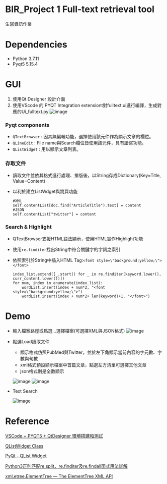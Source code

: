 # BIR_Project 1 Full-text retrieval tool
生醫資訊作業
# Dependencies
* Python 3.7.11
* Pyqt5 5.15.4
# GUI
1. 使用Qt Designer 設計介面
2. 使用VScode 的 PYQT Integration extensiont對fulltext.ui進行編譯，生成對應的Ui_fulltext.py
 ![image](https://user-images.githubusercontent.com/91927076/136767797-d928d97d-e9fb-4665-b2d5-e974396aa6e3.png)
### Pyqt components
* `QTextBrowser` : 因其無編輯功能，選擇使用該元件作為顯示文章的欄位。
* `QLineEdit` : File name與Search欄位皆使用該元件，具有讀寫功能。
* `QListWidget` : 用以顯示文章列表。
### 存取文件
* 讀取文件並依其格式進行處理、排版後，以String存成Dictionary(Key=Title, Value=Content)
* 以利於建立ListWdget與跳頁功能

  ```
  #XML
  self.contentList[doc.find("ArticleTitle").text] = content
  #JSON
  self.contentList["twitter"] = content
  ```
### Search & Highlight
* QTextBrowser支援HTML語法顯示，使用HTML實作Highlight功能
* 使用`re.finditer`找出String中符合關鍵字的字詞之索引
* 依照索引於String中插入HTML Tag:`<font style=\"background:yellow;\">` `</font>`

  ``` 
  index_list.extend([_.start() for _ in re.finditer(keyword.lower(), curr_content.lower())])
  for num, index in enumerate(index_list):
      wordList.insert(index + num*2, "<font style=\"background:yellow;\">")  
      wordList.insert(index + num*2+ len(keyword)+1, "</font>")     
  ``` 

# Demo
* 輸入檔案路徑或點選...選擇檔案(可選擇XML與JSON格式)
 ![image](https://user-images.githubusercontent.com/91927076/136768404-6c3d2310-1543-4c63-8a30-d4cf0a6c5eba.png)
* 點選Load讀取文件
  * 顯示格式仿照PubMed與Twitter，並於左下角顯示當前內容的字元數、字數與句數
  * xml格式預設顯示檔案中首篇文章，點選左方清單可選擇其他文章
  * json格式則是全數顯示
 
  ![image](https://user-images.githubusercontent.com/91927076/136770259-9a4e7959-a3c5-41d7-a8e7-cee76b357046.png)
  ![image](https://user-images.githubusercontent.com/91927076/136769722-55c9f991-16a2-4241-be2a-4533e4007e0d.png)

* Text Search

  ![image](https://user-images.githubusercontent.com/91927076/136770708-fded8631-d96f-41d8-af09-925003e1c66d.png)

# Reference
[VSCode + PYQT5 + QtDesigner 環境搭建和測試](https://www.itread01.com/content/1541809161.html)

[QListWidget Class](https://doc.qt.io/qt-5/qlistwidget.html)

[PyQt - QList Widget](https://www.tutorialspoint.com/pyqt/pyqt_qlistwidget.htm)

[Python3正則匹配re.split，re.finditer及re.findall函式用法詳解](https://www.itread01.com/article/1528700228.html)

[xml.etree.ElementTree — The ElementTree XML API](https://docs.python.org/3/library/xml.etree.elementtree.html)
